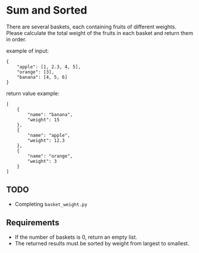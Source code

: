 # Sum and Sorted

There are several baskets, each containing fruits of different weights. Please calculate the total weight of the fruits in each basket and return them in order.

example of input:
```
{
    "apple": [1, 2.3, 4, 5],
    "orange": [3],
    "banana": [4, 5, 6]
}
```

return value example:
```
[
    {
        "name": "banana",
        "weight": 15
    },
    {
        "name": "apple",
        "weight": 12.3
    },
    {
        "name": "orange",
        "weight": 3
    }
]
```

## TODO

- Completing `basket_weight.py`

## Requirements

- If the number of baskets is 0, return an empty list.
- The returned results must be sorted by weight from largest to smallest.